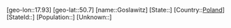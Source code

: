 ﻿---
location: [50.7,17.93]
type: City
tags:
- geo/City


SpocWebEntityId: 30515
isDeleted: false
confidential: public

---
[geo-lon::17.93]
[geo-lat::50.7]
[name::Goslawitz]
[State::]
[Country::[Poland](geo/Continent/Europe/Poland.md)]
[StateId::]
[Population::]
[Unknown::]

